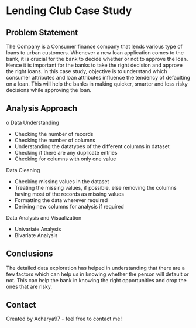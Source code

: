 # Lending Club Case Study 

## Problem Statement
The Company is a Consumer finance company that lends various type of loans to urban customers.
Whenever a new loan application comes to the bank, it is crucial for the bank to decide whether or not to approve the loan.
Hence it is important for the banks to take the right decision and approve the right loans.
In this case study, objective is to understand which consumer attributes and loan attributes influence the tendency of defaulting on a loan.
This will help the banks in making quicker, smarter and less risky decisions while approving the loan.

## Analysis Approach
o
Data Understanding
* Checking the number of records
* Checking the number of columns
* Understanding the datatypes of the different columns in dataset
* Checking if there are any duplicate entries
* Checking for columns with only one value

Data Cleaning
* Checking missing values in the dataset
* Treating the missing values, if possible, else removing the columns having most of the records as missing values
* Formatting the data wherever required
* Deriving new columns for analysis if required

Data Analysis and Visualization
* Univariate Analysis
* Bivariate Analysis

## Conclusions
The detailed data exploration has helped in understanding that there are a few factors which can help us in knowing whether the person will default or not. This can help the bank in knowing the right opportunities and drop the ones that are risky.


## Contact
Created by Acharya97 - feel free to contact me!

